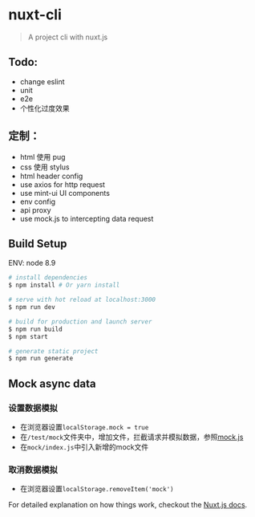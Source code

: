 # nuxt-cli

> A project cli with nuxt.js

## Todo:
- change eslint
- unit
- e2e
- 个性化过度效果

## 定制：
- html 使用 pug
- css 使用 stylus
- html header config
- use axios for http request
- use mint-ui UI components
- env config
- api proxy
- use mock.js to intercepting data request

## Build Setup

ENV: node 8.9

``` bash
# install dependencies
$ npm install # Or yarn install

# serve with hot reload at localhost:3000
$ npm run dev

# build for production and launch server
$ npm run build
$ npm start

# generate static project
$ npm run generate
```

## Mock async data
### 设置数据模拟
- 在浏览器设置`localStorage.mock = true`
- 在`/test/mock`文件夹中，增加文件，拦截请求并模拟数据，参照[mock.js](http://mockjs.com/)
- 在`mock/index.js`中引入新增的mock文件

### 取消数据模拟
- 在浏览器设置`localStorage.removeItem('mock')`

For detailed explanation on how things work, checkout the [Nuxt.js docs](https://github.com/nuxt/nuxt.js).
